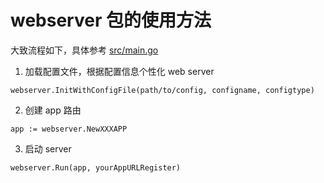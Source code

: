 # webserver 包的使用方法

大致流程如下，具体参考 [src/main.go](../main.go)

1. 加载配置文件，根据配置信息个性化 web server

```
webserver.InitWithConfigFile(path/to/config, configname, configtype)
```

2. 创建 app 路由

```
app := webserver.NewXXXAPP
```

3. 启动 server

```
webserver.Run(app, yourAppURLRegister)
```
